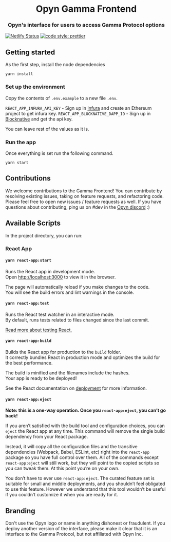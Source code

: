 <h1 align="center">
Opyn Gamma Frontend
</h1>

<h3 align="center">
Opyn's interface for users to access Gamma Protocol options
</h3>

[![Netlify Status](https://api.netlify.com/api/v1/badges/7d799e0b-2a32-46b1-8bdd-6a4893b9542b/deploy-status)](https://app.netlify.com/sites/opyn-redesign/deploys)  [![code style: prettier](https://img.shields.io/badge/code_style-prettier-ff69b4.svg?style=flat-square)](https://github.com/prettier/prettier)

## Getting started

As the first step, install the node dependencies

```
yarn install
```

### Set up the environment

Copy the contents of `.env.example` to a new file `.env`. 

`REACT_APP_INFURA_API_KEY` - Sign up in [Infura](https://infura.io/dashboard/ethereum) and create an Ethereum project to get infura key.
`REACT_APP_BLOCKNATIVE_DAPP_ID` - Sign up in [Blocknative](https://www.blocknative.com/) and get the api key.

You can leave rest of the values as it is.

### Run the app

Once everything is set run the following command.

```
yarn start
```

## Contributions
We welcome contributions to the Gamma Frontend! You can contribute by resolving existing issues, taking on feature requests, and refactoring code. Please feel free to open new issues / feature requests as well. If you have questions about contributing, ping us on #dev in the [Opyn discord](http://tiny.cc/opyndiscord) :)

## Available Scripts

In the project directory, you can run:

### React App

#### `yarn react-app:start`

Runs the React app in development mode.<br>
Open [http://localhost:3000](http://localhost:3000) to view it in the browser.

The page will automatically reload if you make changes to the code.<br>
You will see the build errors and lint warnings in the console.

#### `yarn react-app:test`

Runs the React test watcher in an interactive mode.<br>
By default, runs tests related to files changed since the last commit.

[Read more about testing React.](https://facebook.github.io/create-react-app/docs/running-tests)

#### `yarn react-app:build`

Builds the React app for production to the `build` folder.<br />
It correctly bundles React in production mode and optimizes the build for the best performance.

The build is minified and the filenames include the hashes.<br />
Your app is ready to be deployed!

See the React documentation on [deployment](https://facebook.github.io/create-react-app/docs/deployment) for more information.

#### `yarn react-app:eject`

**Note: this is a one-way operation. Once you `react-app:eject`, you can’t go back!**

If you aren’t satisfied with the build tool and configuration choices, you can `eject` the React app at any time. This command will
remove the single build dependency from your React package.

Instead, it will copy all the configuration files and the transitive dependencies (Webpack, Babel, ESLint, etc) right
into the `react-app` package so you have full control over them. All of the commands except `react-app:eject` will still work,
but they will point to the copied scripts so you can tweak them. At this point you’re on your own.

You don’t have to ever use `react-app:eject`. The curated feature set is suitable for small and middle deployments, and you shouldn’t feel obligated to use this feature. However we understand that this tool wouldn’t be useful if you couldn’t customize it when you are ready for it.

## Branding 
Don't use the Opyn logo or name in anything dishonest or fraudulent. If you deploy another version of the interface, please make it clear that it is an interface to the Gamma Protocol, but not affiliated with Opyn Inc.
